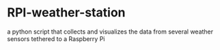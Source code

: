 # RPI-weather-station
a python script that collects and visualizes the data from several weather sensors tethered to a Raspberry Pi
